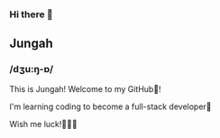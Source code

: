 ### Hi there 👋

## Jungah

### /dʒu:ŋ-ɒ/

This is Jungah! Welcome to my GitHub👀!

I'm learning coding to become a full-stack developer🌱

Wish me luck!🤞😆🤞

<!--
**aanmeba/aanmeba** is a ✨ _special_ ✨ repository because its `README.md` (this file) appears on your GitHub profile.

Here are some ideas to get you started:

- 🔭 I’m currently working on ...
- 🌱 I’m currently learning ...
- 👯 I’m looking to collaborate on ...
- 🤔 I’m looking for help with ...
- 💬 Ask me about ...
- 📫 How to reach me: ...
- 😄 Pronouns: ...
- ⚡ Fun fact: ...
-->
